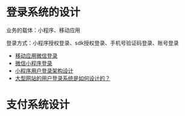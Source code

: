 # 登录系统的设计

业务的载体：小程序、移动应用

登录方式：小程序授权登录、sdk授权登录、手机号验证码登录、账号登录

- [移动应用微信登录](https://developers.weixin.qq.com/doc/oplatform/Mobile_App/WeChat_Login/Development_Guide.html)
- [微信小程序登录](https://developers.weixin.qq.com/miniprogram/dev/framework/open-ability/login.html)
- [小程序用户登录架构设计](https://juejin.cn/post/6945264484491460638)
- [大型网站的用户登录系统是如何设计的？](https://www.zhihu.com/question/25400195)

# 支付系统设计